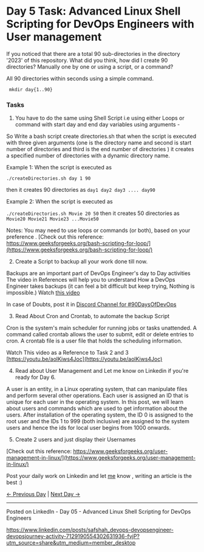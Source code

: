 # Day 5 Task: Advanced Linux Shell Scripting for DevOps Engineers with User management

If you noticed that there are a total 90 sub-directories in the directory '2023' of this repository. What did you think, how did I create 90 directories? Manually one by one or using a script, or a command?

All 90 directories within seconds using a simple command.

` mkdir day{1..90}`

### Tasks

1. You have to do the same using Shell Script i.e using either Loops or command with start day and end day variables using arguments -

So Write a bash script create directories.sh that when the script is executed with three given arguments (one is the directory name and second is start number of directories and third is the end number of directories ) it creates a specified number of directories with a dynamic directory name.

Example 1: When the script is executed as

`./createDirectories.sh day 1 90`

then it creates 90 directories as `day1 day2 day3 .... day90`

Example 2: When the script is executed as

`./createDirectories.sh Movie 20 50`
then it creates 50 directories as `Movie20 Movie21 Movie23 ...Movie50`

Notes:
You may need to use loops or commands (or both), based on your preference . [Check out this reference: https://www.geeksforgeeks.org/bash-scripting-for-loop/](https://www.geeksforgeeks.org/bash-scripting-for-loop/)

2.  Create a Script to backup all your work done till now.

Backups are an important part of DevOps Engineer's day to Day activities
The video in References will help you to understand How a DevOps Engineer takes backups (it can feel a bit difficult but keep trying, Nothing is impossible.)
Watch [this video](https://youtu.be/aolKiws4Joc)

In case of Doubts, post it in [Discord Channel for #90DaysOfDevOps](https://discord.gg/hs3Pmc5F)

3.  Read About Cron and Crontab, to automate the backup Script

Cron is the system's main scheduler for running jobs or tasks unattended. A command called crontab allows the user to submit, edit or delete entries to cron. A crontab file is a user file that holds the scheduling information.

Watch This video as a Reference to Task 2 and 3 [https://youtu.be/aolKiws4Joc](https://youtu.be/aolKiws4Joc)

4.  Read about User Management and Let me know on Linkedin if you're ready for Day 6.

A user is an entity, in a Linux operating system, that can manipulate files and perform several other operations. Each user is assigned an ID that is unique for each user in the operating system. In this post, we will learn about users and commands which are used to get information about the users. After installation of the operating system, the ID 0 is assigned to the root user and the IDs 1 to 999 (both inclusive) are assigned to the system users and hence the ids for local user begins from 1000 onwards.

5.  Create 2 users and just display their Usernames

[Check out this reference: https://www.geeksforgeeks.org/user-management-in-linux/](https://www.geeksforgeeks.org/user-management-in-linux/)

Post your daily work on Linkedin and let [me](https://www.linkedin.com/in/shubhamlondhe1996/) know , writing an article is the best :)

[← Previous Day](../day04/README.md) | [Next Day →](../day06/README.md)


------------------------------------

Posted on LinkedIn - Day 05 - Advanced Linux Shell Scripting for DevOps Engineers

https://www.linkedin.com/posts/safshah_devops-devopsengineer-devopsjourney-activity-7129190554302631936-fvjP?utm_source=share&utm_medium=member_desktop 